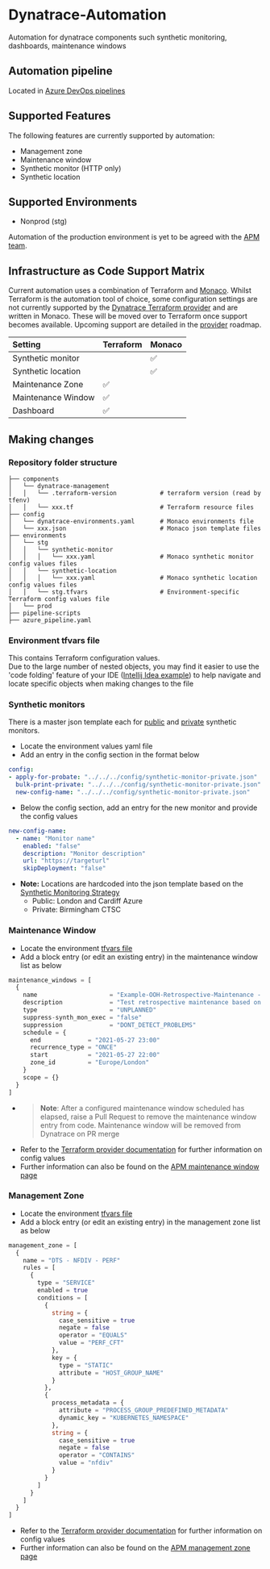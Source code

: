 # Dynatrace-Automation
Automation for dynatrace components such synthetic monitoring, dashboards, maintenance windows

## Automation pipeline
Located in [Azure DevOps pipelines](https://dev.azure.com/hmcts/PlatformOperations/_build?definitionId=495&_a=summary)

## Supported Features
The following features are currently supported by automation:
* Management zone
* Maintenance window
* Synthetic monitor (HTTP only)
* Synthetic location

## Supported Environments
* Nonprod (stg) 
  
Automation of the production environment is yet to be agreed with the [APM team](https://tools.hmcts.net/confluence/display/APM/Roles+and+Responsibilities).

## Infrastructure as Code Support Matrix
Current automation uses a combination of Terraform and [Monaco](https://dynatrace-oss.github.io/dynatrace-monitoring-as-code/).  Whilst Terraform is the automation tool of choice, some configuration settings are not currently supported by the [Dynatrace Terraform provider](https://github.com/dynatrace-oss/terraform-provider-dynatrace#currently-supported-configuration-settings) and are written in Monaco.  These will be moved over to Terraform once support becomes available.  Upcoming support are detailed in the [provider](https://github.com/dynatrace-oss/terraform-provider-dynatrace/issues/13) roadmap.
   
|Setting|Terraform|Monaco|
|:---|:---|:---|
|Synthetic monitor|  |:white_check_mark:|
|Synthetic location|  |:white_check_mark:|
|Maintenance Zone|:white_check_mark:| |
|Maintenance Window|:white_check_mark:| |
|Dashboard|:white_check_mark:| |

## Making changes

### Repository folder structure

    ├── components
    │   └── dynatrace-management
    │   │   └── .terraform-version            # terraform version (read by tfenv)
    │   │   └── xxx.tf                        # Terraform resource files
    ├── config  
    │   └── dynatrace-environments.yaml       # Monaco environments file 
    │   └── xxx.json                          # Monaco json template files
    ├── environments
    │   └── stg      
    │   │   └── synthetic-monitor 
    │   │   │   └── xxx.yaml                  # Monaco synthetic monitor config values files
    │   │   └── synthetic-location 
    │   │   │   └── xxx.yaml                  # Monaco synthetic location config values files
    │   │   └── stg.tfvars                    # Environment-specific Terraform config values file
    │   └── prod                                   
    ├── pipeline-scripts  
    ├── azure_pipeline.yaml

### Environment tfvars file
This contains Terraform configuration values.  
Due to the large number of nested objects, you may find it easier to use the 'code folding' feature of your IDE ([Intellij Idea example](https://www.jetbrains.com/help/rider/Code_Folding.html#specifying_prefs)) to help navigate and locate specific objects when making changes to the file

### Synthetic monitors
There is a master json template each for [public](https://github.com/hmcts/dynatrace-automation/blob/master/config/synthetic-monitor-public.json) and [private](https://github.com/hmcts/dynatrace-automation/blob/master/config/synthetic-monitor-private.json) synthetic monitors.
   
* Locate the environment values yaml file
* Add an entry in the config section in the format below
```yaml
config:
- apply-for-probate: "../../../config/synthetic-monitor-private.json"
  bulk-print-private: "../../../config/synthetic-monitor-private.json"
  new-config-name: "../../../config/synthetic-monitor-private.json"
```
* Below the config section, add an entry for the new monitor and provide the config values
```yaml
new-config-name:
  - name: "Monitor name"
    enabled: "false"
    description: "Monitor description"
    url: "https://targeturl"
    skipDeployment: "false"
```
* **Note:** Locations are hardcoded into the json template based on the [Synthetic Monitoring Strategy](https://tools.hmcts.net/confluence/display/APM/Synthetic+Monitoring+Strategy)
  * Public: London and Cardiff Azure
  * Private: Birmingham CTSC

### Maintenance Window
* Locate the environment [tfvars file](https://github.com/hmcts/dynatrace-automation/blob/master/environments/stg/stg.tfvars)
* Add a block entry (or edit an existing entry) in the maintenance window list as below
```terraform
maintenance_windows = [
  {
    name                    = "Example-OOH-Retrospective-Maintenance - empty scope"
    description             = "Test retrospective maintenance based on a previous P1 example \n with empty scope i.e. all environment"
    type                    = "UNPLANNED"
    suppress-synth_mon_exec = "false"
    suppression             = "DONT_DETECT_PROBLEMS"
    schedule = {
      end             = "2021-05-27 23:00"
      recurrence_type = "ONCE"
      start           = "2021-05-27 22:00"
      zone_id         = "Europe/London"
    }
    scope = {}
  }
]
```
* > **Note**: After a configured maintenance window scheduled has elapsed, raise a Pull Request to remove the maintenance window entry from code.  Maintenance window will be removed from Dynatrace on PR merge
* Refer to the [Terraform provider documentation](https://registry.terraform.io/providers/dynatrace-oss/dynatrace/latest/docs/resources/maintenance_window) for further information on config values
* Further information can also be found on the [APM maintenance window page](https://tools.hmcts.net/confluence/display/APM/Maintenance+Windows)

### Management Zone
* Locate the environment [tfvars file](https://github.com/hmcts/dynatrace-automation/blob/master/environments/stg/stg.tfvars)
* Add a block entry (or edit an existing entry) in the management zone list as below
```terraform
management_zone = [
  {
    name = "DTS - NFDIV - PERF"
    rules = [
      {
        type = "SERVICE"
        enabled = true
        conditions = [
          {
            string = {
              case_sensitive = true
              negate = false
              operator = "EQUALS"
              value = "PERF_CFT"
            },
            key = {
              type = "STATIC"
              attribute = "HOST_GROUP_NAME"
            }
          },
          {
            process_metadata = {
              attribute = "PROCESS_GROUP_PREDEFINED_METADATA"
              dynamic_key = "KUBERNETES_NAMESPACE"
            },
            string = {
              case_sensitive = true
              negate = false
              operator = "CONTAINS"
              value = "nfdiv"
            }
          }
        ]
      }
    ]
  }
]
```
* Refer to the [Terraform provider documentation](https://registry.terraform.io/providers/dynatrace-oss/dynatrace/latest/docs/resources/maintenance_window) for further information on config values
* Further information can also be found on the [APM management zone page](https://tools.hmcts.net/confluence/pages/viewpage.action?pageId=1496582176#APMWaysofWorking-ManagementZones)
